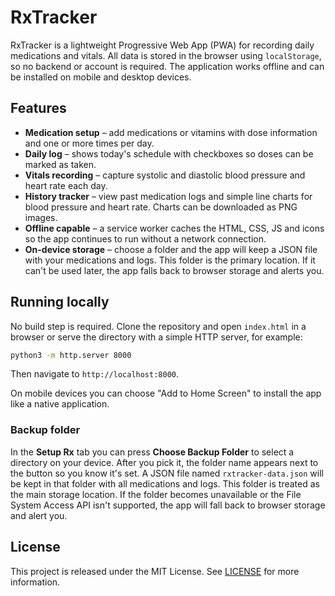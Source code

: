 # RxTracker

RxTracker is a lightweight Progressive Web App (PWA) for recording daily medications and vitals.
All data is stored in the browser using `localStorage`, so no backend or account
is required.  The application works offline and can be installed on mobile and
desktop devices.

## Features

- **Medication setup** – add medications or vitamins with dose information and
  one or more times per day.
- **Daily log** – shows today's schedule with checkboxes so doses can be marked
  as taken.
- **Vitals recording** – capture systolic and diastolic blood pressure and heart
  rate each day.
- **History tracker** – view past medication logs and simple line charts for
  blood pressure and heart rate.  Charts can be downloaded as PNG images.
- **Offline capable** – a service worker caches the HTML, CSS, JS and icons so
  the app continues to run without a network connection.
- **On-device storage** – choose a folder and the app will keep a JSON file with
  your medications and logs. This folder is the primary location. If it can't be
  used later, the app falls back to browser storage and alerts you.

## Running locally

No build step is required.  Clone the repository and open `index.html` in a
browser or serve the directory with a simple HTTP server, for example:

```bash
python3 -m http.server 8000
```

Then navigate to `http://localhost:8000`.

On mobile devices you can choose "Add to Home Screen" to install the app like a
native application.

### Backup folder

In the **Setup Rx** tab you can press **Choose Backup Folder** to select a
directory on your device. After you pick it, the folder name appears next to the
button so you know it's set. A JSON file named `rxtracker-data.json` will be kept
in that folder with all medications and logs. This folder is treated as the main
storage location. If the folder becomes unavailable or the File System Access
API isn't supported, the app will fall back to browser storage and alert you.

## License

This project is released under the MIT License.  See [LICENSE](LICENSE) for
more information.
